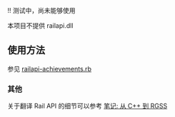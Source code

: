 
!! 测试中，尚未能够使用

本项目不提供 railapi.dll

## 使用方法

参见 [railapi-achievements.rb](railapi-achievements.rb)

### 其他

关于翻译 Rail API 的细节可以参考 [笔记: 从 C++ 到 RGSS](guide-translate-cpp-to-rgss.md)
